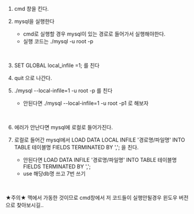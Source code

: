 1. cmd 창을 킨다.

2. mysql을 실행한다 
    - cmd로 실행할 경우 mysql이 있는 경로로 들어가서 실행해야한다.
    - 실행 코드는 ./mysql -u root -p
<br>

3. SET GLOBAL local_infile =1; 를 친다

4. quit 으로 나간다.

5. ./mysql --local-infile=1 -u root -p 를 친다
    - 안된다면 ./mysql --local-infile=1 -u root -p1 로 해보자 
<br>

6. 에러가 안난다면 mysql에 로컬로 들어가진다. 

7. 로컬로 들어간 mysql에서 LOAD DATA LOCAL INFILE '경로명/파일명' INTO TABLE 테이블명 FIELDS TERMINATED BY ','; 을 친다.
    - 안된다면 LOAD DATA INFILE '경로명/파일명' INTO TABLE 테이블명 FIELDS TERMINATED BY ',';
    - use 해당db명 쓰고 7번 쓰기
<br>

★주의★
맥에서 가동한 것이므로 cmd창에서 저 코드들이 실행안될경우 윈도우 버전으로 찾아보시길..
